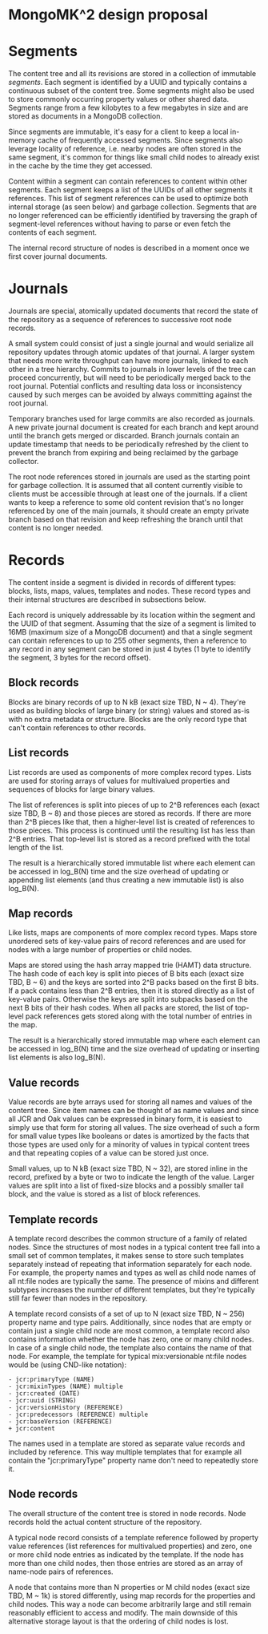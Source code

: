 <!--
   Licensed to the Apache Software Foundation (ASF) under one or more
   contributor license agreements.  See the NOTICE file distributed with
   this work for additional information regarding copyright ownership.
   The ASF licenses this file to You under the Apache License, Version 2.0
   (the "License"); you may not use this file except in compliance with
   the License.  You may obtain a copy of the License at

       http://www.apache.org/licenses/LICENSE-2.0

   Unless required by applicable law or agreed to in writing, software
   distributed under the License is distributed on an "AS IS" BASIS,
   WITHOUT WARRANTIES OR CONDITIONS OF ANY KIND, either express or implied.
   See the License for the specific language governing permissions and
   limitations under the License.
  -->

MongoMK^2 design proposal
=========================

Segments
========

The content tree and all its revisions are stored in a collection of
immutable *segments*. Each segment is identified by a UUID and typically
contains a continuous subset of the content tree. Some segments might
also be used to store commonly occurring property values or other shared
data. Segments range from a few kilobytes to a few megabytes in size
and are stored as documents in a MongoDB collection.

Since segments are immutable, it's easy for a client to keep a local
in-memory cache of frequently accessed segments. Since segments also
leverage locality of reference, i.e. nearby nodes are often stored
in the same segment, it's common for things like small child nodes
to already exist in the cache by the time they get accessed.

Content within a segment can contain references to content within other
segments. Each segment keeps a list of the UUIDs of all other segments
it references. This list of segment references can be used to optimize
both internal storage (as seen below) and garbage collection. Segments
that are no longer referenced can be efficiently identified by
traversing the graph of segment-level references without having to
parse or even fetch the contents of each segment.

The internal record structure of nodes is described in a moment once
we first cover journal documents.

Journals
========

Journals are special, atomically updated documents that record the
state of the repository as a sequence of references to successive
root node records.

A small system could consist of just a single journal and would
serialize all repository updates through atomic updates of that journal.
A larger system that needs more write throughput can have more journals,
linked to each other in a tree hierarchy. Commits to journals in lower
levels of the tree can proceed concurrently, but will need to be
periodically merged back to the root journal. Potential conflicts and
resulting data loss or inconsistency caused by such merges can be avoided
by always committing against the root journal.

Temporary branches used for large commits are also recorded as journals.
A new private journal document is created for each branch and kept around
until the branch gets merged or discarded. Branch journals contain an
update timestamp that needs to be periodically refreshed by the client
to prevent the branch from expiring and being reclaimed by the garbage
collector.

The root node references stored in journals are used as the starting
point for garbage collection. It is assumed that all content currently
visible to clients must be accessible through at least one of the
journals. If a client wants to keep a reference to some old content
revision that's no longer referenced by one of the main journals, it
should create an empty private branch based on that revision and keep
refreshing the branch until that content is no longer needed.

Records
=======

The content inside a segment is divided in records of different types:
blocks, lists, maps, values, templates and nodes. These record types
and their internal structures are described in subsections below.

Each record is uniquely addressable by its location within the segment
and the UUID of that segment. Assuming that the size of a segment is
limited to 16MB (maximum size of a MongoDB document) and that a single
segment can contain references to up to 255 other segments, then a
reference to any record in any segment can be stored in just 4 bytes
(1 byte to identify the segment, 3 bytes for the record offset).

Block records
-------------

Blocks are binary records of up to N kB (exact size TBD, N ~ 4).
They're used as building blocks of large binary (or string) values
and stored as-is with no extra metadata or structure. Blocks are
the only record type that can't contain references to other records.

List records
------------

List records are used as components of more complex record types.
Lists are used for storing arrays of values for multivalued properties
and sequences of blocks for large binary values.

The list of references is split into pieces of up to 2^B references
each (exact size TBD, B ~ 8) and those pieces are stored as records.
If there are more than 2^B pieces like that, then a higher-level list
is created of references to those pieces. This process is continued
until the resulting list has less than 2^B entries. That top-level
list is stored as a record prefixed with the total length of the list.

The result is a hierarchically stored immutable list where each element
can be accessed in log_B(N) time and the size overhead of updating or
appending list elements (and thus creating a new immutable list) is
also log_B(N).

Map records
-----------

Like lists, maps are components of more complex record types. Maps
store unordered sets of key-value pairs of record references and are
used for nodes with a large number of properties or child nodes.

Maps are stored using the hash array mapped trie (HAMT) data structure.
The hash code of each key is split into pieces of B bits each (exact
size TBD, B ~ 6) and the keys are sorted into 2^B packs based on the
first B bits. If a pack contains less than 2^B entries, then it is
stored directly as a list of key-value pairs. Otherwise the keys are
split into subpacks based on the next B bits of their hash codes.
When all packs are stored, the list of top-level pack references gets
stored along with the total number of entries in the map.

The result is a hierarchically stored immutable map where each element
can be accessed in log_B(N) time and the size overhead of updating or
inserting list elements is also log_B(N).

Value records
-------------

Value records are byte arrays used for storing all names and values of the
content tree. Since item names can be thought of as name values and since
all JCR and Oak values can be expressed in binary form, it is easiest to
simply use that form for storing all values. The size overhead of such a
form for small value types like booleans or dates is amortized by the facts
that those types are used only for a minority of values in typical content
trees and that repeating copies of a value can be stored just once.

Small values, up to N kB (exact size TBD, N ~ 32), are stored inline in
the record, prefixed by a byte or two to indicate the length of the value.
Larger values are split into a list of fixed-size blocks and a possibly
smaller tail block, and the value is stored as a list of block references.

Template records
----------------

A template record describes the common structure of a family of related
nodes. Since the structures of most nodes in a typical content tree fall
into a small set of common templates, it makes sense to store such templates
separately instead of repeating that information separately for each node.
For example, the property names and types as well as child node names of all
nt:file nodes are typically the same. The presence of mixins and different
subtypes increases the number of different templates, but they're typically
still far fewer than nodes in the repository.

A template record consists of a set of up to N (exact size TBD, N ~ 256)
property name and type pairs. Additionally, since nodes that are empty or
contain just a single child node are most common, a template record also
contains information whether the node has zero, one or many child nodes.
In case of a single child node, the template also contains the name of
that node. For example, the template for typical mix:versionable nt:file
nodes would be (using CND-like notation):

    - jcr:primaryType (NAME)
    - jcr:mixinTypes (NAME) multiple
    - jcr:created (DATE)
    - jcr:uuid (STRING)
    - jcr:versionHistory (REFERENCE)
    - jcr:predecessors (REFERENCE) multiple
    - jcr:baseVersion (REFERENCE)
    + jcr:content

The names used in a template are stored as separate value records and
included by reference. This way multiple templates that for example all
contain the "jcr:primaryType" property name don't need to repeatedly
store it.

Node records
------------

The overall structure of the content tree is stored in node records.
Node records hold the actual content structure of the repository.

A typical node record consists of a template reference followed by
property value references (list references for multivalued properties)
and zero, one or more child node entries as indicated by the template.
If the node has more than one child nodes, then those entries are stored
as an array of name-node pairs of references.

A node that contains more than N properties or M child nodes (exact size
TBD, M ~ 1k) is stored differently, using map records for the properties
and child nodes. This way a node can become arbitrarily large and still
remain reasonably efficient to access and modify. The main downside of
this alternative storage layout is that the ordering of child nodes is
lost.